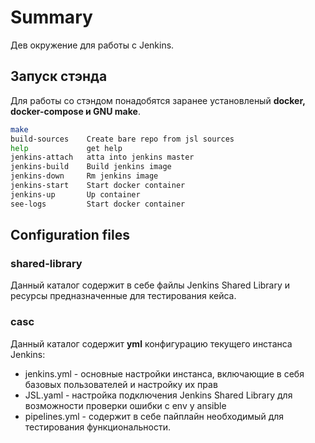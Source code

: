# Summary

Дев окружение для работы с Jenkins.

## Запуск стэнда

Для работы со стэндом понадобятся заранее установленый **docker, docker-compose и GNU make**.

```sh
make
build-sources    Create bare repo from jsl sources
help             get help
jenkins-attach   atta into jenkins master
jenkins-build    Build jenkins image
jenkins-down     Rm jenkins image
jenkins-start    Start docker container
jenkins-up       Up container
see-logs         Start docker container
```

## Configuration files

### shared-library

Данный каталог содержит в себе файлы Jenkins Shared Library и ресурсы предназначенные для тестирования кейса.

### casc

Данный каталог содержит **yml** конфигурацию текущего инстанса Jenkins:

- jenkins.yml - основные настройки инстанса, включающие в себя базовых пользователей и настройку их прав
- JSL.yaml - настройка подключения Jenkins Shared Library для возможности проверки ошибки с env у ansible
- pipelines.yml - содержит в себе пайплайн необходимый для тестирования функциональности.
